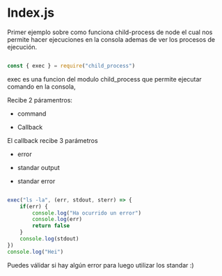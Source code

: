 # Index.js

Primer ejemplo sobre como funciona child-process de node el cual nos permite hacer ejecuciones en la consola
ademas de ver los procesos de ejecución.

```javascript

const { exec } = require("child_process")

```

exec es una funcion del modulo child_process que permite ejecutar comando en la consola,

Recibe 2 páramentros:

- command

- Callback

El callback recibe 3 parámetros

- error

- standar output

- standar error

```javascript

exec("ls -la", (err, stdout, sterr) => {
    if(err) {
        console.log("Ha ocurrido un error")
        console.log(err)
        return false
    }
    console.log(stdout)
})
console.log("Hei")

```

Puedes válidar si hay algún error para luego utilizar los standar :)